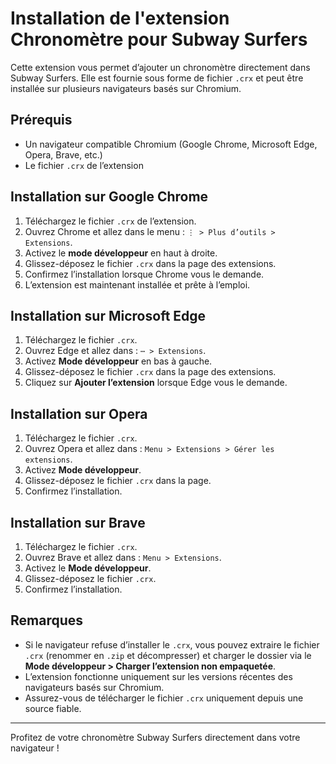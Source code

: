 # Installation de l'extension Chronomètre pour Subway Surfers

Cette extension vous permet d’ajouter un chronomètre directement dans Subway Surfers. Elle est fournie sous forme de fichier `.crx` et peut être installée sur plusieurs navigateurs basés sur Chromium.

## Prérequis

- Un navigateur compatible Chromium (Google Chrome, Microsoft Edge, Opera, Brave, etc.)
- Le fichier `.crx` de l’extension

## Installation sur Google Chrome

1. Téléchargez le fichier `.crx` de l’extension.
2. Ouvrez Chrome et allez dans le menu : `⋮ > Plus d’outils > Extensions`.
3. Activez le **mode développeur** en haut à droite.
4. Glissez-déposez le fichier `.crx` dans la page des extensions.
5. Confirmez l’installation lorsque Chrome vous le demande.
6. L’extension est maintenant installée et prête à l’emploi.

## Installation sur Microsoft Edge

1. Téléchargez le fichier `.crx`.
2. Ouvrez Edge et allez dans : `⋯ > Extensions`.
3. Activez **Mode développeur** en bas à gauche.
4. Glissez-déposez le fichier `.crx` dans la page des extensions.
5. Cliquez sur **Ajouter l’extension** lorsque Edge vous le demande.

## Installation sur Opera

1. Téléchargez le fichier `.crx`.
2. Ouvrez Opera et allez dans : `Menu > Extensions > Gérer les extensions`.
3. Activez **Mode développeur**.
4. Glissez-déposez le fichier `.crx` dans la page.
5. Confirmez l’installation.

## Installation sur Brave

1. Téléchargez le fichier `.crx`.
2. Ouvrez Brave et allez dans : `Menu > Extensions`.
3. Activez le **Mode développeur**.
4. Glissez-déposez le fichier `.crx`.
5. Confirmez l’installation.

## Remarques

- Si le navigateur refuse d’installer le `.crx`, vous pouvez extraire le fichier `.crx` (renommer en `.zip` et décompresser) et charger le dossier via le **Mode développeur > Charger l’extension non empaquetée**.
- L’extension fonctionne uniquement sur les versions récentes des navigateurs basés sur Chromium.
- Assurez-vous de télécharger le fichier `.crx` uniquement depuis une source fiable.

---

Profitez de votre chronomètre Subway Surfers directement dans votre navigateur !
